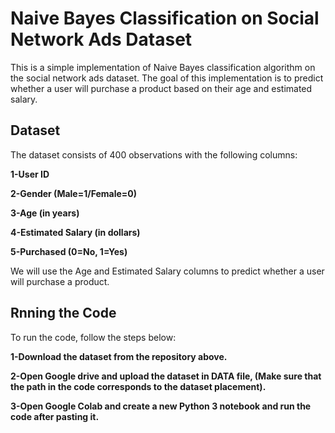 # Naive Bayes Classification on Social Network Ads Dataset
This is a simple implementation of Naive Bayes classification algorithm on the social network ads dataset. The goal of this implementation is to predict whether a user will purchase a product based on their age and estimated salary.
## Dataset
The dataset consists of 400 observations with the following columns:

**1-User ID**

**2-Gender (Male=1/Female=0)**

**3-Age (in years)**

**4-Estimated Salary (in dollars)**

**5-Purchased (0=No, 1=Yes)**

We will use the Age and Estimated Salary columns to predict whether a user will purchase a product.

## Rnning the Code

To run the code, follow the steps below:

**1-Download the dataset from the repository above.**

**2-Open Google drive and upload the dataset in DATA file, (Make sure that the path in the code corresponds to the dataset placement).**

**3-Open Google Colab and create a new Python 3 notebook and run the code after pasting it.**


